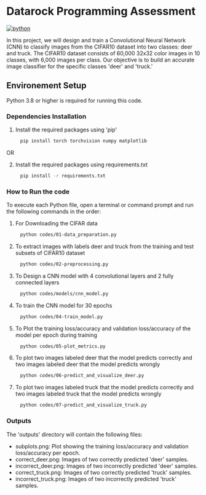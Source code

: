 # Datarock Programming Assessment

[![python](https://img.shields.io/badge/Python-3.10-3776AB.svg?style=flat&logo=python&logoColor=white)](https://www.python.org)


In this project, we will design and train a Convolutional Neural Network (CNN) to classify images from the CIFAR10 dataset into two classes: deer and truck. The CIFAR10 dataset consists of 60,000 32x32 color images in 10 classes, with 6,000 images per class. Our objective is to build an accurate image classifier for the specific classes 'deer' and 'truck.'

## Environement Setup
Python 3.8 or higher is required for running this code.

### Dependencies Installation
1. Install the required packages using 'pip'
```bash
     pip install torch torchvision numpy matplotlib
```

OR

2. Install the required packages using requirements.txt
```bash
     pip install -r requirements.txt
```

### How to Run the code
To execute each Python file, open a terminal or command prompt and run the following commands in the order:

1. For Downloading the CIFAR data 
```bash
     python codes/01-data_preparation.py
```
2. To extract images with labels deer and truck from the training and test subsets of CIFAR10 dataset
```bash
     python codes/02-preprocessing.py
```
3. To Design a CNN model with 4 convolutional layers and 2 fully connected layers
```bash
     python codes/models/cnn_model.py
```
4. To train the CNN model for 30 epochs
```bash
     python codes/04-train_model.py
```
5. To Plot the training loss/accuracy and validation loss/accuracy of the model per epoch during training
```bash
     python codes/05-plot_metrics.py
```
6. To plot two images labeled deer that the model predicts correctly and two images labeled deer that the model predicts wrongly
```bash
     python codes/06-predict_and_visualize_deer.py
```
7. To plot two images labeled truck that the model predicts correctly and two images labeled truck that the model predicts wrongly
```bash
     python codes/07-predict_and_visualize_truck.py
```

### Outputs
The 'outputs' directory will contain the following files:

- subplots.png: Plot showing the training loss/accuracy and validation loss/accuracy per epoch.
- correct_deer.png: Images of two correctly predicted 'deer' samples.
- incorrect_deer.png: Images of two incorrectly predicted 'deer' samples.
- correct_truck.png: Images of two correctly predicted 'truck' samples.
- incorrect_truck.png: Images of two incorrectly predicted 'truck' samples.
